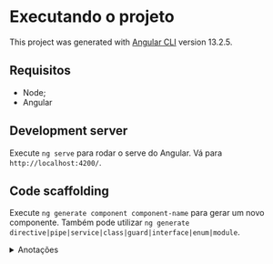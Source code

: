 # Executando o projeto

This project was generated with [Angular CLI](https://github.com/angular/angular-cli) version 13.2.5.

## Requisitos

- Node;
- Angular

## Development server

Execute `ng serve` para rodar o serve do Angular. Vá para `http://localhost:4200/`.

## Code scaffolding

Execute `ng generate component component-name` para gerar um novo componente. Também pode utilizar `ng generate directive|pipe|service|class|guard|interface|enum|module`.

<details>
  <summary>Anotações </summary>
  Basicamente o Angular possui duas formas de trabalhar com formulário e validá-los, são:

- [Template Drive](https://angular.io/guide/forms#building-a-template-driven-form);

  - Todo implementado no template do componente;
  - Necessário o módulo `FormsModule`;
  - É assíncrono;

- Data Driven ou Reactive Forms
  - Lógica fica do lado do componente;
  - Utiliza o `ReactiveFormsModule`;
  - É síncrono,
  - [Artigo Alura](https://www.alura.com.br/artigos/como-aplicar-validacao-formularios-reativos-angular)
- Sobre forms
  Claro, vou explicar a diferença entre esses dois formulários no Angular.

[Formulário 1 (Exemplo app cadastro): Formulário Template-Driven](./src/app/cadastro/cadastro.component.html)

Este é um exemplo de um formulário Template-Driven. Neste tipo de formulário, a lógica é baseada no template, não na classe do componente. Aqui estão alguns pontos-chave:

- `#f="ngForm"`: Isso cria uma referência local para o formulário.
- `(ngSubmit)="cadastrar(f)"`: Isso liga o evento de submissão do formulário à função `cadastrar()`, passando o formulário como argumento.
- `ngModel`: Isso cria uma ligação bidirecional entre o campo do formulário e a propriedade do componente.
- `required` e `minlength`: São validadores que garantem que o campo é preenchido e tem um comprimento mínimo.

[Formulário 2 (Exemplo Memoteca app): Formulário Reativo](../memoteca/src/app/componentes/pensamentos/criar-pensamento/criar-pensamento.component.html)

Este é um exemplo de um formulário Reativo. Neste tipo de formulário, a lógica é baseada na classe do componente. Aqui estão alguns pontos-chave:

- `[formGroup]="formulario"`: Isso associa o formulário HTML ao FormGroup `formulario` definido na classe do componente.
- `formControlName="autoria"`: Isso liga o campo de entrada ao FormControl chamado `autoria` dentro do FormGroup.

Em resumo, os formulários Template-Driven são úteis para cenários simples e os formulários Reativos oferecem mais flexibilidade e são mais adequados para cenários complexos.

  </details>
